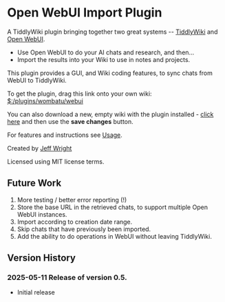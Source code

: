 # Open WebUI Import Plugin

A TiddlyWiki plugin bringing together two great systems -- [TiddlyWiki](https://tiddlywiki.com) and [Open WebUI](https://openwebui.com).  

* Use Open WebUI to do your AI chats and research, and then...
* Import the results into your Wiki to use in notes and projects.

This plugin provides a GUI, and Wiki coding features, to sync chats from WebUI to TiddlyWiki.

To get the plugin, drag this link onto your own wiki: [$:/plugins/wombatu/webui](https://wombatu.github.io/webui-tw/#%24%3A%2Fplugins%2Fwombatu%2Fwebui)

You can also download a new, empty wiki with the plugin installed - [click here](https://wombatu.github.io/webui-tw) and then use the **save changes** button.

For features and instructions see [Usage](https://wombatu.github.io/webui-tw/#Usage).

Created by [Jeff Wright](https://github.com/wombatu)

Licensed using MIT license terms.

## Future Work 
1. More testing / better error reporting (!) 
1. Store the base URL in the retrieved chats, to support multiple Open WebUI instances.
1. Import according to creation date range.
1. Skip chats that have previously been imported. 
1. Add the ability to do operations in WebUI without leaving TiddlyWiki.

## Version History

### 2025-05-11 Release of version 0.5.
* Initial release
